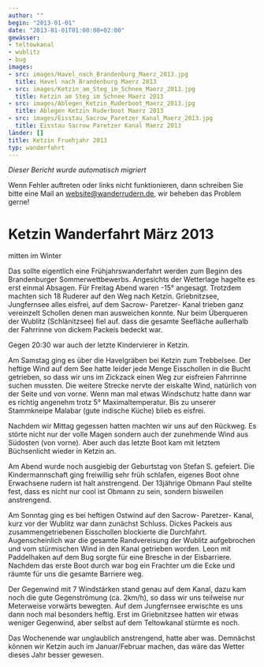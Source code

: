 ```yaml
---
author: ""
begin: "2013-01-01"
date: "2013-01-01T01:00:00+02:00"
gewässer:
- teltowkanal
- wublitz
- bug
images:
- src: images/Havel_nach_Brandenburg_Maerz_2013.jpg
  title: Havel nach Brandenburg Maerz 2013
- src: images/Ketzin_am_Steg_im_Schnee_Maerz_2013.jpg
  title: Ketzin am Steg im Schnee Maerz 2013
- src: images/Ablegen_Ketzin_Ruderboot_Maerz_2013.jpg
  title: Ablegen Ketzin Ruderboot Maerz 2013
- src: images/Eisstau_Sacrow_Paretzer_Kanal_Maerz_2013.jpg
  title: Eisstau Sacrow Paretzer Kanal Maerz 2013
länder: []
title: Ketzin Fruehjahr 2013
typ: wanderfahrt
---
```



*Dieser Bericht wurde automatisch migriert*

Wenn Fehler auftreten oder links nicht funktionieren, dann schreiben Sie bitte eine Mail an website@wanderrudern.de, wir beheben das Problem gerne!



# Ketzin Wanderfahrt März 2013


mitten im Winter

Das sollte eigentlich eine Frühjahrswanderfahrt werden zum Beginn des Brandenburger Sommerwettbewerbs. Angesichts der Wetterlage hagelte es erst einmal Absagen. Für Freitag Abend waren -15° angesagt. Trotzdem machten sich 18 Ruderer auf den Weg nach Ketzin. Griebnitzsee, Jungfernsee alles eisfrei, auf dem Sacrow- Paretzer- Kanal trieben ganz vereinzelt Schollen denen man ausweichen konnte. Nur beim Überqueren der Wublitz (Schlänitzsee) fiel auf. dass die gesamte Seefläche außerhalb der Fahrrinne von dickem Packeis bedeckt war.

Gegen 20:30 war auch der letzte Kindervierer in Ketzin.

Am Samstag ging es über die Havelgräben bei Ketzin zum Trebbelsee. Der heftige Wind auf dem See hatte leider jede Menge Eisschollen in die Bucht getrieben, so dass wir uns im Zickzack einen Weg zur eisfreien Fahrrinne suchen mussten. Die weitere Strecke nervte der eiskalte Wind, natürlich von der Seite und von vorne. Wenn man mal etwas Windschutz hatte dann war es richtig angenehm trotz 5° Maximaltemperatur. Bis zu unserer Stammkneipe Malabar (gute indische Küche) blieb es eisfrei.

Nachdem wir Mittag gegessen hatten machten wir uns auf den Rückweg. Es störte nicht nur der volle Magen sondern auch der zunehmende Wind aus Südosten (von vorne). Aber auch das letzte Boot kam mit letztem Büchsenlicht wieder in Ketzin an.

Am Abend wurde noch ausgiebig der Geburtstag von Stefan S. gefeiert. Die Kindermannschaft ging freiwillig sehr früh schlafen, eigenes Boot ohne Erwachsene rudern ist halt anstrengend. Der 13jährige Obmann Paul stellte fest, dass es nicht nur cool ist Obmann zu sein, sondern bisweilen anstrengend.

Am Sonntag ging es bei heftigen Ostwind auf den Sacrow- Paretzer- Kanal, kurz vor der Wublitz war dann zunächst Schluss. Dickes Packeis aus zusammengetriebenen Eisschollen blockierte die Durchfahrt. Augenscheinlich war die gesamte Randvereisung der Wublitz aufgebrochen und vom stürmischen Wind in den Kanal getrieben worden. Leon mit Paddelhaken auf dem Bug sorgte für eine Bresche in der Eisbarriere. Nachdem das erste Boot durch war bog ein Frachter um die Ecke und räumte für uns die gesamte Barriere weg.

Der Gegenwind mit 7 Windstärken stand genau auf dem Kanal, dazu kam noch die gute Gegenströmung (ca. 2km/h), so dass wir uns teilweise nur Meterweise vorwärts bewegten. Auf dem Jungfernsee erwischte es uns dann noch mal besonders heftig. Erst im Griebnitzsee hatten wir etwas weniger Gegenwind, aber selbst auf dem Teltowkanal stürmte es noch.

Das Wochenende war unglaublich anstrengend, hatte aber was. Demnächst können wir Ketzin auch im Januar/Februar machen, das wäre das Wetter dieses Jahr besser gewesen.